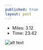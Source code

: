 ```yaml
---
published: true
layout: post
---
```


- Miles: 3.12
- Time: 23:42

![alt text](http://p-fst1.pixstatic.com/51c8b412d9127e233a00026d._w.800_s.fit_.JPEG "Logo Title Text 1")
